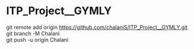 # ITP_Project__GYMLY

git remote add origin https://github.com/chalaniS/ITP_Project__GYMLY.git
<br>
git branch -M Chalani 
<br>
git push -u origin Chalani
<br>
